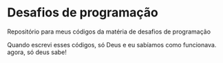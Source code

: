 # Desafios de programação

Repositório para meus códigos da matéria de desafios de programação

Quando escrevi esses códigos, só Deus e eu sabíamos como funcionava.
agora, só deus sabe!

